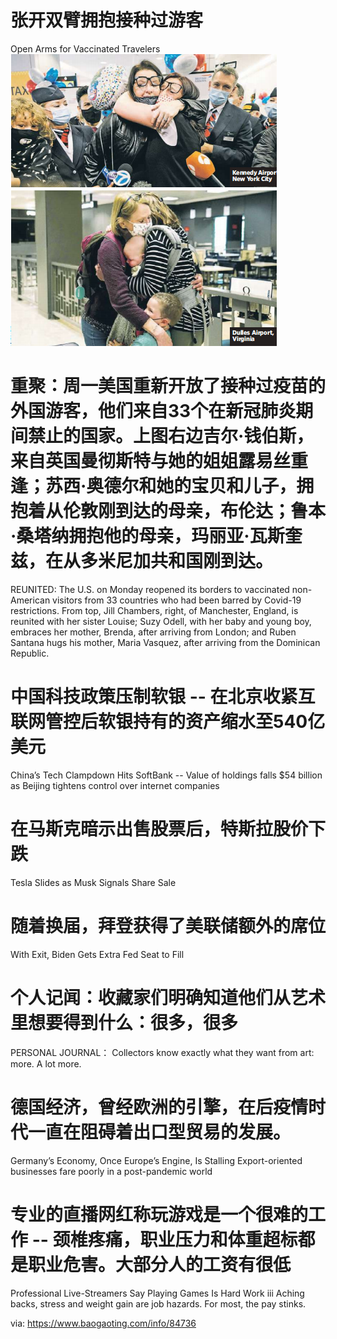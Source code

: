 [#]: subject: "华尔街日报简讯-2021-11-09"
[#]: via: "https://www.baogaoting.com/info/84736"
[#]: author: "https://www.baogaoting.com/info/84736"
[#]: collector: "guevaraya"
[#]: translator: "guevaraya "
[#]: reviewer: " "
[#]: publisher: " "
[#]: url: " "

# 张开双臂拥抱接种过游客
Open Arms for Vaccinated Travelers
![1]
# 重聚：周一美国重新开放了接种过疫苗的外国游客，他们来自33个在新冠肺炎期间禁止的国家。上图右边吉尔·钱伯斯，来自英国曼彻斯特与她的姐姐露易丝重逢；苏西·奥德尔和她的宝贝和儿子，拥抱着从伦敦刚到达的母亲，布伦达；鲁本·桑塔纳拥抱他的母亲，玛丽亚·瓦斯奎兹，在从多米尼加共和国刚到达。
REUNITED: The U.S. on Monday reopened its borders to vaccinated non-American visitors from 33 countries who had been barred by Covid-19 restrictions. From top, Jill Chambers, right, of Manchester, England, is reunited with her sister Louise; Suzy Odell, with her baby and young boy, embraces her mother, Brenda, after arriving from London; and Ruben Santana hugs his mother, Maria Vasquez, after arriving from the Dominican Republic. 
# 中国科技政策压制软银 -- 在北京收紧互联网管控后软银持有的资产缩水至540亿美元
China’s Tech Clampdown Hits SoftBank -- Value of holdings falls $54 billion as Beijing tightens control over internet companies
# 在马斯克暗示出售股票后，特斯拉股价下跌
Tesla Slides as Musk Signals Share Sale
# 随着换届，拜登获得了美联储额外的席位
With Exit, Biden Gets Extra Fed Seat to Fill
# 个人记闻：收藏家们明确知道他们从艺术里想要得到什么：很多，很多
PERSONAL JOURNAL： Collectors know exactly what they want from art: more. A lot more. 
# 德国经济，曾经欧洲的引擎，在后疫情时代一直在阻碍着出口型贸易的发展。
Germany’s Economy, Once Europe’s Engine, Is Stalling Export-oriented businesses fare poorly in a post-pandemic world
# 专业的直播网红称玩游戏是一个很难的工作 -- 颈椎疼痛，职业压力和体重超标都是职业危害。大部分人的工资有很低
Professional Live-Streamers Say Playing Games Is Hard Work iii Aching backs, stress and weight gain are job hazards. For most, the pay stinks.

[1]: 20211109.png
via: https://www.baogaoting.com/info/84736

